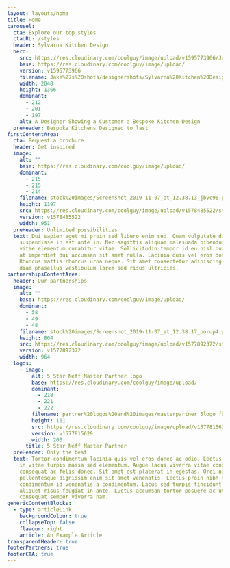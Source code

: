 ```yaml
---
layout: layouts/home
title: Home
carousel:
  cta: Explore our top styles
  ctaURL: /styles
  header: Sylvarna Kitchen Design
  hero:
    src: https://res.cloudinary.com/coolguy/image/upload/v1595773966/Jake%27s%20shots/designershots/Sylvarna%20Kitchen%20Design%20Consultation.jpg
    base: https://res.cloudinary.com/coolguy/image/upload/
    version: v1595773966
    filename: Jake%27s%20shots/designershots/Sylvarna%20Kitchen%20Design%20Consultation.jpg
    width: 2048
    height: 1366
    dominant:
      - 212
      - 201
      - 197
    alt: A Designer Showing a Customer a Bespoke Kitchen Design
  preHeader: Bespoke Kitchens Designed to last
firstContentArea:
  cta: Request a brochure
  header: Get inspired
  image:
    alt: ""
    base: https://res.cloudinary.com/coolguy/image/upload/
    dominant:
      - 215
      - 215
      - 214
    filename: stock%20images/Screenshot_2019-11-07_at_12.38.13_jbvc96.png
    height: 1197
    src: https://res.cloudinary.com/coolguy/image/upload/v1578485522/stock%20images/Screenshot_2019-11-07_at_12.38.13_jbvc96.png
    version: v1578485522
    width: 951
  preHeader: Unlimited possibilities
  text: Dui sapien eget mi proin sed libero enim sed. Quam vulputate dignissim
    suspendisse in est ante in. Nec sagittis aliquam malesuada bibendum arcu
    vitae elementum curabitur vitae. Sollicitudin tempor id eu nisl nunc. Elit
    at imperdiet dui accumsan sit amet nulla. Lacinia quis vel eros donec.
    Rhoncus mattis rhoncus urna neque. Sit amet consectetur adipiscing elit. Non
    diam phasellus vestibulum lorem sed risus ultricies.
partnershipsContentArea:
  header: Our partnerships
  image:
    alt: ""
    base: https://res.cloudinary.com/coolguy/image/upload/
    dominant:
      - 58
      - 49
      - 48
    filename: stock%20images/Screenshot_2019-11-07_at_12.38.17_porup4.png
    height: 804
    src: https://res.cloudinary.com/coolguy/image/upload/v1577892372/stock%20images/Screenshot_2019-11-07_at_12.38.17_porup4.png
    version: v1577892372
    width: 964
  logos:
    - image:
        alt: 5 Star Neff Master Partner logo
        base: https://res.cloudinary.com/coolguy/image/upload/
        dominant:
          - 218
          - 221
          - 222
        filename: partner%20logos%20and%20images/masterpartner_5logo_fbmkwe.png
        height: 111
        src: https://res.cloudinary.com/coolguy/image/upload/v1577815629/partner%20logos%20and%20images/masterpartner_5logo_fbmkwe.png
        version: v1577815629
        width: 200
      title: 5 Star Neff Master Partner
  preHeader: Only the best
  text: Tortor condimentum lacinia quis vel eros donec ac odio. Lectus quam id leo
    in vitae turpis massa sed elementum. Augue lacus viverra vitae congue eu
    consequat ac felis donec. Sit amet est placerat in egestas. Orci nulla
    pellentesque dignissim enim sit amet venenatis. Lectus proin nibh nisl
    condimentum id venenatis a condimentum. Lacus sed turpis tincidunt id
    aliquet risus feugiat in ante. Luctus accumsan tortor posuere ac ut
    consequat semper viverra nam.
genericContentBlocks:
  - type: articleLink
    backgroundColour: true
    collapseTop: false
    flavour: right
    article: An Example Article
transparentHeader: true
footerPartners: true
footerCTA: true
---
```

